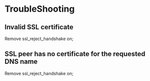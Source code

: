 # TroubleShooting
## Invalid SSL certificate
Remove ssl_reject_handshake on;
## SSL peer has no certificate for the requested DNS name
Remove ssl_reject_handshake on;
